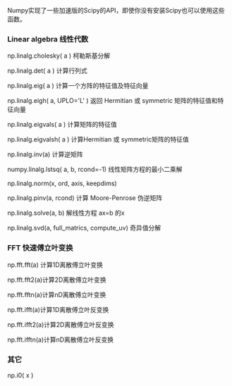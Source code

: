 Numpy实现了一些加速版的Scipy的API，即使你没有安装Scipy也可以使用这些函数。

### Linear algebra 线性代数

np.linalg.cholesky\( a \) 柯勒斯基分解

np.linalg.det\( a \) 计算行列式

np.linalg.eig\( a \)  计算一个方阵的特征值及特征向量

np.linalg.eigh\( a, UPLO='L' \)  返回 Hermitian 或 symmetric 矩阵的特征值和特征向量

np.linalg.eigvals\( a \) 计算矩阵的特征值

np.linalg.eigvalsh\( a \) 计算Hermitian 或 symmetric矩阵的特征值

np.linalg.inv\(a\) 计算逆矩阵

numpy.linalg.lstsq\( a, b, rcond=-1\) 线性矩阵方程的最小二乘解

np.linalg.norm\(x, ord, axis, keepdims\)

np.linalg.pinv\(a, rcond\)  计算 Moore-Penrose 伪逆矩阵

np.linalg.solve\(a, b\) 解线性方程 ax=b 的x

np.linalg.svd\(a, full\_matrics, compute\_uv\) 奇异值分解

### FFT 快速傅立叶变换

np.fft.fft\(a\) 计算1D离散傅立叶变换

np.fft.fft2\(a\)计算2D离散傅立叶变换

np.fft.fftn\(a\)计算nD离散傅立叶变换

np.fft.ifft\(a\)计算1D离散傅立叶反变换

np.fft.ifft2\(a\)计算2D离散傅立叶反变换

np.fft.ifftn\(a\)计算nD离散傅立叶反变换

### 其它

np.i0\( x \)

